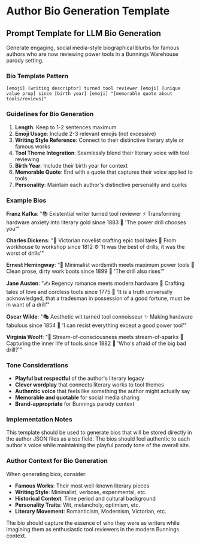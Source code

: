 # Author Bio Generation Template

## **Prompt Template for LLM Bio Generation**

Generate engaging, social media-style biographical blurbs for famous authors who are now reviewing power tools in a Bunnings Warehouse parody setting.

### **Bio Template Pattern**

```
[emoji] [writing descriptor] turned tool reviewer [emoji] [unique value prop] since [birth year] [emoji] "[memorable quote about tools/reviews]"
```

### **Guidelines for Bio Generation**

1. **Length**: Keep to 1-2 sentences maximum
2. **Emoji Usage**: Include 2-3 relevant emojis (not excessive)
3. **Writing Style Reference**: Connect to their distinctive literary style or famous works
4. **Tool Theme Integration**: Seamlessly blend their literary voice with tool reviewing
5. **Birth Year**: Include their birth year for context
6. **Memorable Quote**: End with a quote that captures their voice applied to tools
7. **Personality**: Maintain each author's distinctive personality and quirks

### **Example Bios**

**Franz Kafka**: "📚 Existential writer turned tool reviewer ⚡️ Transforming hardware anxiety into literary gold since 1883 🔨 'The power drill chooses you'"

**Charles Dickens**: "📖 Victorian novelist crafting epic tool tales 🔧 From workhouse to workshop since 1812 ⚙️ 'It was the best of drills, it was the worst of drills'"

**Ernest Hemingway**: "🥃 Minimalist wordsmith meets maximum power tools 💪 Clean prose, dirty work boots since 1899 🎣 'The drill also rises'"

**Jane Austen**: "✍️ Regency romance meets modern hardware 💍 Crafting tales of love and cordless tools since 1775 🏰 'It is a truth universally acknowledged, that a tradesman in possession of a good fortune, must be in want of a drill'"

**Oscar Wilde**: "🎭 Aesthetic wit turned tool connoisseur ✨ Making hardware fabulous since 1854 🌟 'I can resist everything except a good power tool'"

**Virginia Woolf**: "🌊 Stream-of-consciousness meets stream-of-sparks 📝 Capturing the inner life of tools since 1882 💭 'Who's afraid of the big bad drill?'"

### **Tone Considerations**

- **Playful but respectful** of the author's literary legacy
- **Clever wordplay** that connects literary works to tool themes
- **Authentic voice** that feels like something the author might actually say
- **Memorable and quotable** for social media sharing
- **Brand-appropriate** for Bunnings parody context

### **Implementation Notes**

This template should be used to generate bios that will be stored directly in the author JSON files as a `bio` field. The bios should feel authentic to each author's voice while maintaining the playful parody tone of the overall site.

### **Author Context for Bio Generation**

When generating bios, consider:

- **Famous Works**: Their most well-known literary pieces
- **Writing Style**: Minimalist, verbose, experimental, etc.
- **Historical Context**: Time period and cultural background
- **Personality Traits**: Wit, melancholy, optimism, etc.
- **Literary Movement**: Romanticism, Modernism, Victorian, etc.

The bio should capture the essence of who they were as writers while imagining them as enthusiastic tool reviewers in the modern Bunnings context.
